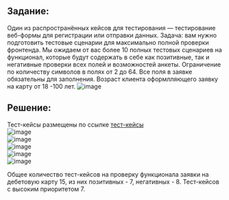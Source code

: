 ## Задание:  
Один из распространённых кейсов для тестирования — тестирование веб-формы для регистрации или отправки данных. Задача: вам нужно подготовить тестовые сценарии для максимально полной проверки фронтенда. Мы ожидаем от вас более 10 полных тестовых сценариев на функционал, которые будут содержать в себе как позитивные, так и негативные проверки всех полей и возможностей анкеты. Ограничение по количеству символов в полях от 2 до 64. Все поля в заявке обязательны для заполнения. Возраст клиента оформлляющего заявку на карту  от 18 -100 лет.
![image](https://github.com/OlgaF0111/Test-case/assets/123538617/340e6a2d-0a54-447c-85f6-9c30ddf9885c)  
## Решение: 
Тест-кейсы размещены по ссылке [тест-кейсы](https://disk.yandex.ru/i/R8k8C9NAPV2j7g)   
![image](https://github.com/OlgaF0111/Test-case/assets/123538617/adfcd0a7-d0d7-417a-9527-2c31f4e32855)  
![image](https://github.com/OlgaF0111/Test-case/assets/123538617/46145e3e-d725-4c39-a2e3-387c6ea1b050)  
![image](https://github.com/OlgaF0111/Test-case/assets/123538617/bc3ca4ea-d4a6-46ae-a99c-9f57ee89047e)  
![image](https://github.com/OlgaF0111/Test-case/assets/123538617/1065cab9-8f19-45c3-bbe9-afb81a7a0ffe)  
![image](https://github.com/OlgaF0111/Test-case/assets/123538617/ba7696a2-d4e8-4476-b0bc-daf3c5f7d00f)  

Общее количество тест-кейсов на проверку функционала заявки на дебетовую карту 15, из них позитивных - 7, негативных - 8. Тест-кейсов с высоким приоритетом 7.  

